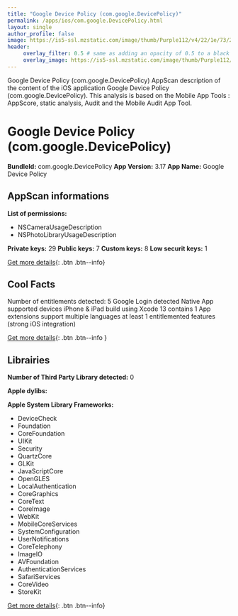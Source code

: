```yaml
---
title: "Google Device Policy (com.google.DevicePolicy)"
permalink: /apps/ios/com.google.DevicePolicy.html
layout: single
author_profile: false
image: https://is5-ssl.mzstatic.com/image/thumb/Purple112/v4/22/1e/73/221e73e1-5f83-0104-1413-8e604fc17f5d/logo_endpoint_color-0-0-1x_U007emarketing-0-0-0-6-0-0-sRGB-0-0-0-GLES2_U002c0-512MB-85-220-0-0.png/512x512bb.jpg
header: 
     overlay_filter: 0.5 # same as adding an opacity of 0.5 to a black background
     overlay_image: https://is5-ssl.mzstatic.com/image/thumb/Purple112/v4/22/1e/73/221e73e1-5f83-0104-1413-8e604fc17f5d/logo_endpoint_color-0-0-1x_U007emarketing-0-0-0-6-0-0-sRGB-0-0-0-GLES2_U002c0-512MB-85-220-0-0.png/512x512bb.jpg
---
```

Google Device Policy (com.google.DevicePolicy) AppScan description of the content of the iOS application Google Device Policy (com.google.DevicePolicy). This analysis is based on the Mobile App Tools : AppScore, static analysis, Audit and the Mobile Audit App Tool.

# Google Device Policy (com.google.DevicePolicy)

**BundleId:** com.google.DevicePolicy
**App Version:** 3.17
**App Name:** Google Device Policy


## AppScan informations 

**List of permissions:** 
- NSCameraUsageDescription
- NSPhotoLibraryUsageDescription
  
  
**Private keys:** 29
**Public keys:** 7
**Custom keys:** 8
**Low securit keys:** 1
  
[Get more details](/pricing.html){: .btn .btn--info}

## Cool Facts

Number of entitlements detected: 5
Google Login detected
Native App
supported devices iPhone & iPad
build using Xcode 13
contains 1 App extensions
support multiple languages
at least 1 entitlemented features (strong iOS integration)
  
[Get more details](/pricing.html){: .btn .btn--info }

## Librairies 
**Number of Third Party Library detected:** 0


**Apple dylibs:**


**Apple System Library Frameworks:**
- DeviceCheck
- Foundation
- CoreFoundation
- UIKit
- Security
- QuartzCore
- GLKit
- JavaScriptCore
- OpenGLES
- LocalAuthentication
- CoreGraphics
- CoreText
- CoreImage
- WebKit
- MobileCoreServices
- SystemConfiguration
- UserNotifications
- CoreTelephony
- ImageIO
- AVFoundation
- AuthenticationServices
- SafariServices
- CoreVideo
- StoreKit


  
[Get more details](/pricing.html){: .btn .btn--info}

